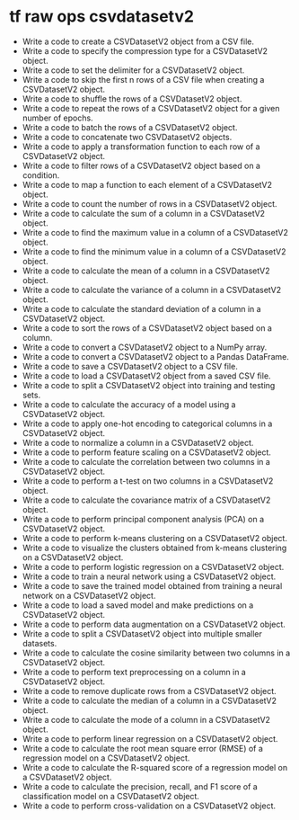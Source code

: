 # tf raw ops csvdatasetv2

- Write a code to create a CSVDatasetV2 object from a CSV file.
- Write a code to specify the compression type for a CSVDatasetV2 object.
- Write a code to set the delimiter for a CSVDatasetV2 object.
- Write a code to skip the first n rows of a CSV file when creating a CSVDatasetV2 object.
- Write a code to shuffle the rows of a CSVDatasetV2 object.
- Write a code to repeat the rows of a CSVDatasetV2 object for a given number of epochs.
- Write a code to batch the rows of a CSVDatasetV2 object.
- Write a code to concatenate two CSVDatasetV2 objects.
- Write a code to apply a transformation function to each row of a CSVDatasetV2 object.
- Write a code to filter rows of a CSVDatasetV2 object based on a condition.
- Write a code to map a function to each element of a CSVDatasetV2 object.
- Write a code to count the number of rows in a CSVDatasetV2 object.
- Write a code to calculate the sum of a column in a CSVDatasetV2 object.
- Write a code to find the maximum value in a column of a CSVDatasetV2 object.
- Write a code to find the minimum value in a column of a CSVDatasetV2 object.
- Write a code to calculate the mean of a column in a CSVDatasetV2 object.
- Write a code to calculate the variance of a column in a CSVDatasetV2 object.
- Write a code to calculate the standard deviation of a column in a CSVDatasetV2 object.
- Write a code to sort the rows of a CSVDatasetV2 object based on a column.
- Write a code to convert a CSVDatasetV2 object to a NumPy array.
- Write a code to convert a CSVDatasetV2 object to a Pandas DataFrame.
- Write a code to save a CSVDatasetV2 object to a CSV file.
- Write a code to load a CSVDatasetV2 object from a saved CSV file.
- Write a code to split a CSVDatasetV2 object into training and testing sets.
- Write a code to calculate the accuracy of a model using a CSVDatasetV2 object.
- Write a code to apply one-hot encoding to categorical columns in a CSVDatasetV2 object.
- Write a code to normalize a column in a CSVDatasetV2 object.
- Write a code to perform feature scaling on a CSVDatasetV2 object.
- Write a code to calculate the correlation between two columns in a CSVDatasetV2 object.
- Write a code to perform a t-test on two columns in a CSVDatasetV2 object.
- Write a code to calculate the covariance matrix of a CSVDatasetV2 object.
- Write a code to perform principal component analysis (PCA) on a CSVDatasetV2 object.
- Write a code to perform k-means clustering on a CSVDatasetV2 object.
- Write a code to visualize the clusters obtained from k-means clustering on a CSVDatasetV2 object.
- Write a code to perform logistic regression on a CSVDatasetV2 object.
- Write a code to train a neural network using a CSVDatasetV2 object.
- Write a code to save the trained model obtained from training a neural network on a CSVDatasetV2 object.
- Write a code to load a saved model and make predictions on a CSVDatasetV2 object.
- Write a code to perform data augmentation on a CSVDatasetV2 object.
- Write a code to split a CSVDatasetV2 object into multiple smaller datasets.
- Write a code to calculate the cosine similarity between two columns in a CSVDatasetV2 object.
- Write a code to perform text preprocessing on a column in a CSVDatasetV2 object.
- Write a code to remove duplicate rows from a CSVDatasetV2 object.
- Write a code to calculate the median of a column in a CSVDatasetV2 object.
- Write a code to calculate the mode of a column in a CSVDatasetV2 object.
- Write a code to perform linear regression on a CSVDatasetV2 object.
- Write a code to calculate the root mean square error (RMSE) of a regression model on a CSVDatasetV2 object.
- Write a code to calculate the R-squared score of a regression model on a CSVDatasetV2 object.
- Write a code to calculate the precision, recall, and F1 score of a classification model on a CSVDatasetV2 object.
- Write a code to perform cross-validation on a CSVDatasetV2 object.